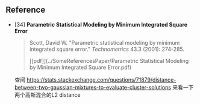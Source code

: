 ## Reference

- [34] **Parametric Statistical Modeling by Minimum Integrated Square Error**

  > Scott, David W. "Parametric statistical modeling by minimum integrated square error." *Technometrics* 43.3 (2001): 274-285.
  >
  > [[pdf]](../SomeReferencesPaper/Parametric Statistical Modeling by Minimum Integrated Square Error.pdf)

  查阅 https://stats.stackexchange.com/questions/71879/distance-between-two-gaussian-mixtures-to-evaluate-cluster-solutions 来看一下两个高斯混合的L2 distance